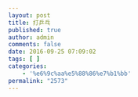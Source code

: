 ```yaml
---
layout: post
title: 打乒乓
published: true
author: admin
comments: false
date: 2016-09-25 07:09:02
tags: [ ]
categories:
    - '%e6%9c%aa%e5%88%86%e7%b1%bb'
permalink: "2573"
---
```

